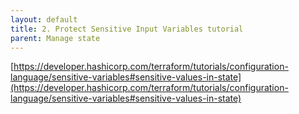 ```yaml
---
layout: default
title: 2. Protect Sensitive Input Variables tutorial
parent: Manage state
---
```


[https://developer.hashicorp.com/terraform/tutorials/configuration-language/sensitive-variables#sensitive-values-in-state](https://developer.hashicorp.com/terraform/tutorials/configuration-language/sensitive-variables#sensitive-values-in-state)

